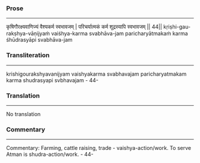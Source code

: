 ### Prose 
 --- 
कृषिगौरक्ष्यवाणिज्यं वैश्यकर्म स्वभावजम् |
परिचर्यात्मकं कर्म शूद्रस्यापि स्वभावजम् || 44||
kṛiṣhi-gau-rakṣhya-vāṇijyaṁ vaiśhya-karma svabhāva-jam
paricharyātmakaṁ karma śhūdrasyāpi svabhāva-jam

### Transliteration 
 --- 
krishigourakshyavanijyam vaishyakarma svabhavajam paricharyatmakam karma shudrasyapi svbhavajam - 44-

### Translation 
 --- 
No translation

### Commentary 
 --- 
Commentary: Farming, cattle raising, trade - vaishya-action/work. To serve Atman is shudra-action/work. - 44-